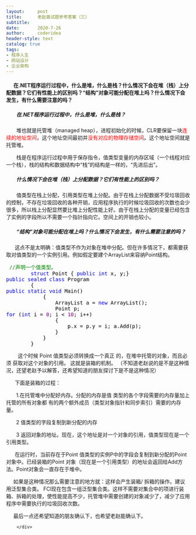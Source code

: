 ```yaml
---
layout:     post
title:      老赵面试题参考答案（三）
subtitle:   
date:       2020-7-26
author:     coderidea
header-style: text
catalog: true
tags:
- 程序人生
- 网站设计
- 企业架构
--- 
```

<div class="postBody">
			<div id="cnblogs_post_body" class="blogpost-body"><h4>      在.NET程序运行过程中，什么是堆，什么是栈？什么情况下会在堆（栈）上分配数据？它们有性能上的区别吗？“结构”对象可能分配在堆上吗？什么情况下会发生，有什么需要注意的吗？</h4>
<h5>　　在.NET程序运行过程中，什么是堆，什么是栈？</h5>
<p>　　堆也就是托管堆（managed heap），进程初始化的时候，CLR要保留一块<span style="color:#ff0000;">连续的地址空间</span>，这个地址空间最初并<span style="color:#ff0000;">没有对应的物理存储空间</span>。这个地址空间就是托管堆。</p>
<p>　　栈是在程序运行过程中用于保存指令，值类型变量的内存区域（一个线程对应一个栈），栈的结构和数据结构中“栈”的结构是一样的，“先进后出”。</p>
<h5>　　什么情况下会在堆（栈）上分配数据？它们有性能上的区别吗？</h5>
<p>　　值类型在栈上分配，引用类型在堆上分配。由于在栈上分配数据不受垃圾回收的控制，不存在垃圾回收的各种开销，应用程序执行的时候垃圾回收的次数也会少很多，所以栈上分配显然要比堆上分配性能上好。由于在栈上分配的变量已经包含了实例的字段所以不需要一个指针指向它。空间上的开销也较小。</p>
<h5>　　“结构”对象可能分配在堆上吗？什么情况下会发生，有什么需要注意的吗？</h5>
<p>      这点不是太明确：值类型不作为对象在堆中分配。但在许多情况下，都需要获取对值类型的一个实例引用。例如假定要建个ArrayList来容纳Point结构。</p>
<div class="cnblogs_code">
<pre><span style="color:#000000;"> </span><span style="color:#008000;">//</span><span style="color:#008000;">声明一个值类型。 </span><span style="color:#008000;"><br /></span><span style="color:#000000;">        </span><span style="color:#0000ff;">struct</span><span style="color:#000000;"> Point { </span><span style="color:#0000ff;">public</span><span style="color:#000000;"> </span><span style="color:#0000ff;">int</span><span style="color:#000000;"> x, y;}<br /></span><span style="color:#0000ff;">public</span><span style="color:#000000;"> </span><span style="color:#0000ff;">sealed</span><span style="color:#000000;"> </span><span style="color:#0000ff;">class</span><span style="color:#000000;"> Program<br />        {<br /></span><span style="color:#0000ff;">public</span><span style="color:#000000;"> </span><span style="color:#0000ff;">static</span><span style="color:#000000;"> </span><span style="color:#0000ff;">void</span><span style="color:#000000;"> Main()<br />            {<br />                ArrayList a </span><span style="color:#000000;">=</span><span style="color:#000000;"> </span><span style="color:#0000ff;">new</span><span style="color:#000000;"> ArrayList(); <br />                Point p; <br /></span><span style="color:#0000ff;">for</span><span style="color:#000000;"> (</span><span style="color:#0000ff;">int</span><span style="color:#000000;"> i </span><span style="color:#000000;">=</span><span style="color:#000000;"> </span><span style="color:#800080;">0</span><span style="color:#000000;">; i </span><span style="color:#000000;">&lt;</span><span style="color:#000000;"> </span><span style="color:#800080;">10</span><span style="color:#000000;">; i</span><span style="color:#000000;">++</span><span style="color:#000000;">) <br />                {<br />                    p.x </span><span style="color:#000000;">=</span><span style="color:#000000;"> p.y </span><span style="color:#000000;">=</span><span style="color:#000000;"> i; a.Add(p); <br />                }<br />            }<br />        }</span></pre>
</div>
<p>　　 这个时候 Point 值类型必须转换成一个真正 的，在堆中托管的对象，而且必须 获取对这个对象的引用。 这就是装箱的机制。 （不知道老赵说的是不是这种情况，还望老赵予以解答，还希望知道的朋友探讨下是不是这种情况）</p>
<p>      下面是装箱的过程：</p>
<p>       1.在托管堆中分配好内存。分配的内存是值 类型的各个字段需要的内存量加上托管的所有对象都 有的两个额外成员（类型对象指针和同步索引）需要的内存量。</p>
<p>       2 值类型的字段复制到新分配的内存</p>
<p>       3 返回对象的地址。现在，这个地址是对一个对象的引用，值类型现在是一个引用类型。</p>
<p>      在运行时，当前存在于Point 值类型的实例P中的字段会复制到新分配的Point对象中。已经装箱的Point 对象（现在是一个引用类型）的地址会返回给Add方法。Point对象会一直存在于堆中。</p>
<p>     如果是这种情况那么需要注意的地方就：这样会产生装箱/ 拆箱的操作。建议用泛型集合类。 FCl现在包含一组泛型集合类。这样不需要对集合中的项进行装箱、拆箱的处理，使性能提高不少，托管堆中需要创建的对象减少了，减少了应用程序中需要执行的垃圾回收次数。</p>
<p>     最后一点还希望知道的朋友确认下，也希望老赵能确认下。</p>
<p>


</p>
<p></p></div><div id="MySignature"></div>
<div class="clear"></div>
<div id="blog_post_info_block">
<div id="BlogPostCategory"></div>
<div id="EntryTag"></div>
<div id="blog_post_info">
</div>
<div class="clear"></div>
<div id="post_next_prev"></div>
</div>


		</div>